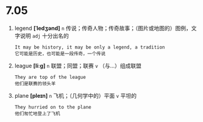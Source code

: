 # 7.05


1. legend **[ˈledʒənd]** `n` 传说；传奇人物；传奇故事；（图片或地图的）图例，文字说明 `adj` 十分出名的
    ```
    It may be history, it may be only a legend, a tradition
    它可能是历史，也可能是一段传奇，一个传说
    ```

2. league **[liːɡ]** `n` 联盟；同盟；联赛 `v` （与...）组成联盟
    ```
    They are top of the league
    他们是联赛的领头羊
    ```

3. plane **[pleɪn]** `n` 飞机；（几何学中的）平面 `v` 平坦的
    ```
    They hurried on to the plane
    他们匆忙地登上了飞机
    ```
